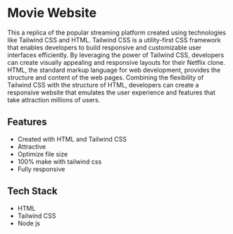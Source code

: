 
# Movie Website

This a replica of the popular streaming platform created using technologies like Tailwind CSS and HTML. Tailwind CSS is a utility-first CSS framework that enables developers to build responsive and customizable user interfaces efficiently. By leveraging the power of Tailwind CSS, developers can create visually appealing and responsive layouts for their Netflix clone. HTML, the standard markup language for web development, provides the structure and content of the web pages. Combining the flexibility of Tailwind CSS with the structure of HTML, developers can create a responsive website that emulates the user experience and features that take attraction millions of users.




## Features

- Created with HTML and Tailwind CSS
- Attractive
- Optimize file size
- 100% make with tailwind css
- Fully responsive



## Tech Stack

- HTML
- Tailwind CSS
- Node js


